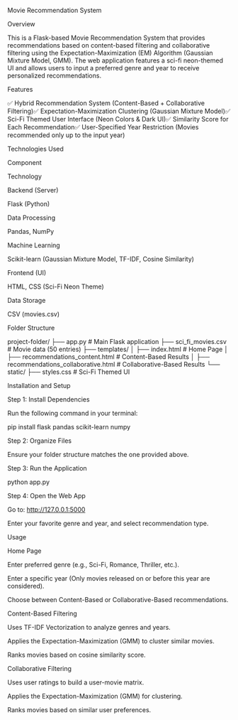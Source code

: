 Movie Recommendation System

Overview

This is a Flask-based Movie Recommendation System that provides recommendations based on content-based filtering and collaborative filtering using the Expectation-Maximization (EM) Algorithm (Gaussian Mixture Model, GMM). The web application features a sci-fi neon-themed UI and allows users to input a preferred genre and year to receive personalized recommendations.

Features

✅ Hybrid Recommendation System (Content-Based + Collaborative Filtering)✅ Expectation-Maximization Clustering (Gaussian Mixture Model)✅ Sci-Fi Themed User Interface (Neon Colors & Dark UI)✅ Similarity Score for Each Recommendation✅ User-Specified Year Restriction (Movies recommended only up to the input year)

Technologies Used

Component

Technology

Backend (Server)

Flask (Python)

Data Processing

Pandas, NumPy

Machine Learning

Scikit-learn (Gaussian Mixture Model, TF-IDF, Cosine Similarity)

Frontend (UI)

HTML, CSS (Sci-Fi Neon Theme)

Data Storage

CSV (movies.csv)

Folder Structure

project-folder/
├── app.py                     # Main Flask application
├── sci_fi_movies.csv          # Movie data (50 entries)
├── templates/
│   ├── index.html              # Home Page
│   ├── recommendations_content.html  # Content-Based Results
│   ├── recommendations_collaborative.html  # Collaborative-Based Results
└── static/
    ├── styles.css              # Sci-Fi Themed UI

Installation and Setup

Step 1: Install Dependencies

Run the following command in your terminal:

pip install flask pandas scikit-learn numpy

Step 2: Organize Files

Ensure your folder structure matches the one provided above.

Step 3: Run the Application

python app.py

Step 4: Open the Web App

Go to: http://127.0.0.1:5000

Enter your favorite genre and year, and select recommendation type.

Usage

Home Page

Enter preferred genre (e.g., Sci-Fi, Romance, Thriller, etc.).

Enter a specific year (Only movies released on or before this year are considered).

Choose between Content-Based or Collaborative-Based recommendations.

Content-Based Filtering

Uses TF-IDF Vectorization to analyze genres and years.

Applies the Expectation-Maximization (GMM) to cluster similar movies.

Ranks movies based on cosine similarity score.

Collaborative Filtering

Uses user ratings to build a user-movie matrix.

Applies the Expectation-Maximization (GMM) for clustering.

Ranks movies based on similar user preferences.

